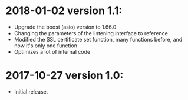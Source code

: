 # 2018-01-02 version 1.1:

  * Upgrade the boost (asio) version to 1.66.0
  * Changing the parameters of the listening interface to reference
  * Modified the SSL certificate set function, many functions before, and now it's only one function
  * Optimizes a lot of internal code

# 2017-10-27 version 1.0:

  * Initial release.
